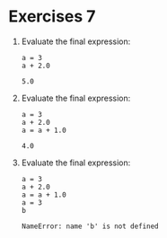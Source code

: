 # Exercises 7

1. Evaluate the final expression:
	```
	a = 3
	a + 2.0
	```
	`5.0`

2. Evaluate the final expression:
	```
	a = 3
	a + 2.0
	a = a + 1.0
	```
	`4.0`

3. Evaluate the final expression:
	```
	a = 3
	a + 2.0
	a = a + 1.0
	a = 3
	b
	```
	`NameError: name 'b' is not defined`